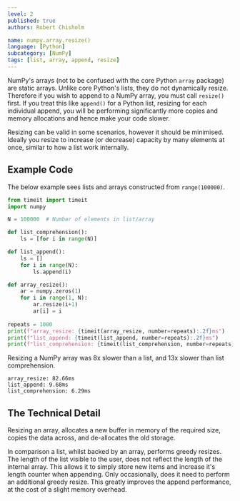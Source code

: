 ```yaml
---
level: 2
published: true
authors: Robert Chisholm

name: numpy.array.resize() 
language: [Python]
subcategory: [NumPy]
tags: [list, array, append, resize]
---
```


NumPy's arrays (not to be confused with the core Python `array` package) are static arrays. Unlike core Python's lists, they do not dynamically resize. Therefore if you wish to append to a NumPy array, you must call `resize()` first. If you treat this like `append()` for a Python list, resizing for each individual append, you will be performing significantly more copies and memory allocations and hence make your code slower.

<!--more-->

Resizing can be valid in some scenarios, however it should be minimised. Ideally you resize to increase (or decrease) capacity by many elements at once, similar to how a list work internally. 

## Example Code

The below example sees lists and arrays constructed from `range(100000)`.

```python
from timeit import timeit
import numpy

N = 100000  # Number of elements in list/array

def list_comprehension():
    ls = [for i in range(N)]

def list_append():
    ls = []
    for i in range(N):
        ls.append(i)

def array_resize():
    ar = numpy.zeros(1)
    for i in range(1, N):
        ar.resize(i+1)
        ar[i] = i
        
repeats = 1000
print(f"array_resize: {timeit(array_resize, number=repeats):.2f}ms")
print(f"list_append: {timeit(list_append, number=repeats):.2f}ms")
print(f"list_comprehension: {timeit(list_comprehension, number=repeats):.2f}ms")
```

Resizing a NumPy array was 8x slower than a list, and 13x slower than list comprehension.

```output
array_resize: 82.66ms
list_append: 9.68ms
list_comprehension: 6.29ms
```

## The Technical Detail

Resizing an array, allocates a new buffer in memory of the required size, copies the data across, and de-allocates the old storage.

In comparison a list, whilst backed by an array, performs greedy resizes. The length of the list visible to the user, does not reflect the length of the internal array. This allows it to simply store new items and increase it's length counter when appending. Only occasionally, does it need to perform an additional greedy resize. This greatly improves the append performance, at the cost of a slight memory overhead.
